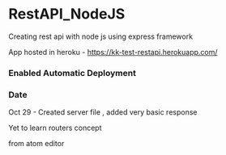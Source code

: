 # RestAPI_NodeJS

Creating rest api with node js using express framework

App hosted in heroku - https://kk-test-restapi.herokuapp.com/

### Enabled Automatic Deployment

### Date
 Oct 29 - Created server file , added very basic response

 Yet to learn routers concept

 from atom editor
